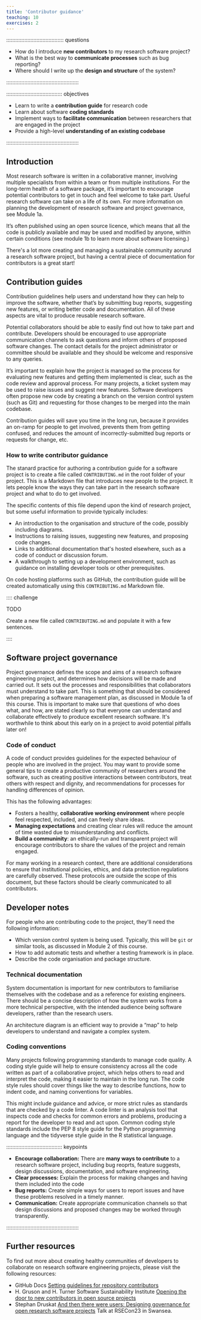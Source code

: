 ```yaml
---
title: 'Contributor guidance'
teaching: 10
exercises: 2
---
```


:::::::::::::::::::::::::::::::::::::: questions 

- How do I introduce **new contributors** to my research software project?
- What is the best way to **communicate processes** such as bug reporting?
- Where should I write up the **design and structure** of the system?

::::::::::::::::::::::::::::::::::::::::::::::::

::::::::::::::::::::::::::::::::::::: objectives

- Learn to write a **contribution guide** for research code
- Learn about software **coding standards** 
- Implement ways to **facilitate communication** between researchers that are engaged in the project
- Provide a high-level **understanding of an existing codebase**

::::::::::::::::::::::::::::::::::::::::::::::::

## Introduction

Most research software is written in a collaborative manner, involving multiple specialists from within a team or from multiple institutions. For the long-term health of a software package, it’s important to encourage potential contributors to get in touch and feel welcome to take part. Useful research software can take on a life of its own. For more information on planning the development of research software and project governance, see Module 1a.

It’s often published using an open source licence, which means that all the code is publicly available and may be used and modified by anyone, within certain conditions (see module 1b to learn more about software licensing.)

There's a lot more creating and managing a sustainable community aorund a research software project, but having a central piece of documentation for contributors is a great start!

## Contribution guides

Contribution guidelines help users and understand how they can help to improve the software, whether that’s by submitting bug reports, suggesting new features, or writing better code and documentation. All of these aspects are vital to produce reusable research software.

Potential collaborators should be able to easily find out how to take part and contribute. Developers should be encouraged to use appropriate communication channels to ask questions and inform others of proposed software changes. The contact details for the project administrator or committee should be available and they should be welcome and responsive to any queries.

It’s important to explain how the project is managed so the process for evaluating new features and getting them implemented is clear, such as the code review and approval process. For many projects, a ticket system may be used to raise issues and suggest new features. Software developers often propose new code by creating a branch on the version control system (such as Git) and requesting for those changes to be merged into the main codebase.

Contribution guides will save you time in the long run, because it provides an on-ramp for people to get involved, prevents them from getting confused, and reduces the amount of incorrectly-submitted bug reports or requests for change, etc.

### How to write contributor guidance

The stanard practice for authoring a contribution guide for a software project is to create a file called `CONTRIBUTING.md` in the root folder of your project. This is a Markdown file that introduces new people to the project. It lets people know the ways they can take part in the research software project and what to do to get involved.

The specific contents of this file depend upon the kind of research project, but some useful information to provide typically includes:

- An introduction to the organisation and structure of the code, possibly including diagrams.
- Instructions to raising issues, suggesting new features, and proposing code changes.
- Links to additional documentation that's hosted elsewhere, such as a code of conduct or discussion forum.
- A walkthrough to setting up a development environment, such as guidance on installing developer tools or other prerequisites.

On code hosting platforms such as GitHub, the contribution guide will be created automatically using this `CONTRIBUTING.md` Markdown file.

:::: challenge

TODO 

Create a new file called `CONTRIBUTING.md` and populate it with a few sentences.

::::

## Software project governance

Project governance defines the scope and aims of a research software engineering project, and determines how decisions will be made and carried out. It sets out the processes and responsibilities that collaborators must understand to take part. This is something that should be considered when preparing a software management plan, as discussed in Module 1a of this course. This is important to make sure that questions of who does what, and how, are stated clearly so that everyone can understand and collaborate effectively to produce excellent research software. It's worthwhile to think about this early on in a project to avoid potential pitfalls later on!

### Code of conduct

A code of conduct provides guidelines for the expected behaviour of people who are involved in the project. You may want to provide some general tips to create a productive community of researchers around the software, such as creating positive interactions between contributors, treat others with respect and dignity, and recommendations for processes for handling differences of opinion.

This has the following advantages:

- Fosters a healthy, **collaborative working environment** where people feel respected, included, and can freely share ideas.
- **Managing expectations** and creating clear rules will reduce the amount of time wasted due to misunderstanding and conflicts.
- **Build a communinity**: an ethically-run and transparent project will encourage contributors to share the values of the project and remain engaged.

For many working in a research context, there are additional considerations to ensure that institutional policies, ethics, and data protection regulations are carefully observed. These protocols are outside the scope of this document, but these factors should be clearly communicated to all contributors.

## Developer notes

For people who are contributing code to the project, they'll need the following information:

- Which version control system is being used. Typically, this will be `git` or similar tools, as discussed in Module 2 of this course.
- How to add automatic tests and whether a testing framework is in place.
- Describe the code organisation and package structure.

### Technical documentation

System documentation is important for new contributors to familiarise themselves with the codebase and as a reference for existing engineers. There should be a concise description of how the system works from a more technical perspective, with the intended audience being software developers, rather than the research users.

An architecture diagram is an efficient way to provide a “map” to help developers to understand and navigate a complex system.

### Coding conventions

Many projects following programming standards to manage code quality. A coding style guide will help to ensure consistency across all the code written as part of a collaborative project, which helps others to read and interpret the code, making it easier to maintain in the long run. The code style rules should cover things like the way to describe functions, how to indent code, and naming conventions for variables.

This might include guidance and advice, or more strict rules as standards that are checked by a code linter. A code linter is an analysis tool that inspects code and checks for common errors and problems, producing a report for the developer to read and act upon. Common coding style standards include the PEP 8 style guide for the Python programming language and the tidyverse style guide in the R statistical language.

::::::::::::::::::::::::::::::::::::: keypoints 

- **Encourage collaboration:** There are **many ways to contribute** to a research software project, including bug reoprts, feature suggests, design discussions, documentation, and software engineering.
- **Clear processes:** Explain the process for making changes and having them included into the code
- **Bug reports:** Create simple ways for users to report issues and have these problems resolved in a timely manner.
- **Communication:** Create appropriate communication channels so that design discussions and proposed changes may be worked through transparently.

::::::::::::::::::::::::::::::::::::::::::::::::

## Further resources

To find out more about creating healthy communities of developers to collaborate on research software engineering projects, please visit the following resources:

- GitHub Docs [Setting guidelines for repository contributors](https://docs.github.com/en/communities/setting-up-your-project-for-healthy-contributions/setting-guidelines-for-repository-contributors)
- H. Gruson and H. Turner Software Sustainability Institute [Opening the door to new contributors in open source projects](https://www.software.ac.uk/blog/opening-door-new-contributors-open-source-projects)
- Stephan Druskat [And then there were users: Designing governance for open research software projects](https://www.youtube.com/watch?v=_RMYO_20L-U) Talk at RSECon23 in Swansea.
